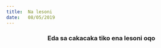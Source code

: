 ```yaml
---
title:  Na lesoni
date:   08/05/2019
---
```


### <center>Eda sa cakacaka tiko ena lesoni oqo</center>